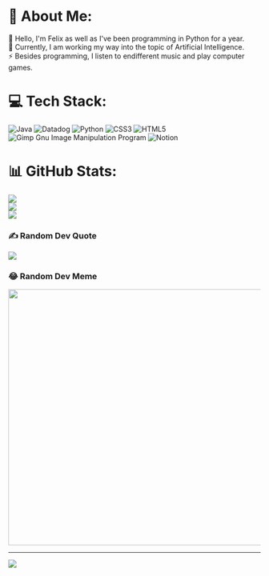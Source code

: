 # 💫 About Me:
🔭 Hello, I'm Felix as well as I've been programming in Python for a year. <br>🌱 Currently, I am working my way into the topic of Artificial Intelligence.<br>⚡ Besides programming, I listen to endifferent music and play computer games.


# 💻 Tech Stack:
![Java](https://img.shields.io/badge/java-%23ED8B00.svg?style=for-the-badge&logo=java&logoColor=white) ![Datadog](https://img.shields.io/badge/datadog-%23632CA6.svg?style=for-the-badge&logo=datadog&logoColor=white) ![Python](https://img.shields.io/badge/python-3670A0?style=for-the-badge&logo=python&logoColor=ffdd54) ![CSS3](https://img.shields.io/badge/css3-%231572B6.svg?style=for-the-badge&logo=css3&logoColor=white) ![HTML5](https://img.shields.io/badge/html5-%23E34F26.svg?style=for-the-badge&logo=html5&logoColor=white) ![Gimp Gnu Image Manipulation Program](https://img.shields.io/badge/Gimp-657D8B?style=for-the-badge&logo=gimp&logoColor=FFFFFF) ![Notion](https://img.shields.io/badge/Notion-%23000000.svg?style=for-the-badge&logo=notion&logoColor=white)
# 📊 GitHub Stats:
![](https://github-readme-stats.vercel.app/api?username=FxMx006&theme=dark&hide_border=false&include_all_commits=false&count_private=false)<br/>
![](https://github-readme-streak-stats.herokuapp.com/?user=FxMx006&theme=dark&hide_border=false)<br/>
![](https://github-readme-stats.vercel.app/api/top-langs/?username=FxMx006&theme=dark&hide_border=false&include_all_commits=false&count_private=false&layout=compact)

### ✍️ Random Dev Quote
![](https://quotes-github-readme.vercel.app/api?type=horizontal&theme=dark)

### 😂 Random Dev Meme
<img src="https://random-memer.herokuapp.com/" width="512px"/>

---
[![](https://visitcount.itsvg.in/api?id=FxMx006&icon=0&color=0)](https://visitcount.itsvg.in)
